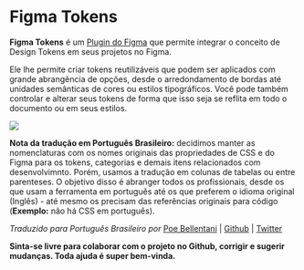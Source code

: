 # Figma Tokens

**Figma Tokens** é um [Plugin do Figma](https://jansix.at/resources/figma-tokens) que permite integrar o conceito de Design Tokens em seus projetos no Figma.

Ele lhe permite criar tokens reutilizáveis que podem ser aplicados com grande abrangência de opções, desde o arredondamento de bordas até unidades semânticas de cores ou estilos tipográficos. Você pode também controlar e alterar seus tokens de forma que isso seja se reflita em todo o documento ou em seus estilos.

![](/tokens-intro.jpg)

**Nota da tradução em Português Brasileiro:** decidimos manter as nomenclaturas com os nomes originais das propriedades de CSS e do Figma para os tokens, categorias e demais itens relacionados com desenvolvimnto. Porém, usamos a tradução em colunas de tabelas ou entre parenteses. O objetivo disso é abranger todos os profissionais, desde os que usam a ferramenta em português até os que preferem o idioma original (Inglês) - até mesmo os precisam das referências originais para código (**Exemplo:** não há CSS em português).

*Traduzido para Português Brasileiro por* [Poe Bellentani](https://www.linkedin.com/in/bellentani/) | [Github](https://github.com/bellentani) | [Twitter](https://twitter.com/poebellentani)

**Sinta-se livre para colaborar com o projeto no Github, corrigir e sugerir mudanças. Toda ajuda é super bem-vinda.**
